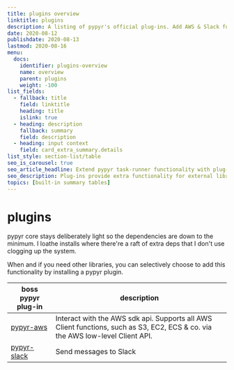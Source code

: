 ```yaml
---
title: plugins overview
linktitle: plugins
description: A listing of pypyr's official plug-ins. Add AWS & Slack functions to your pipelines.
date: 2020-08-12
publishdate: 2020-08-13
lastmod: 2020-08-16
menu:
  docs:
    identifier: plugins-overview
    name: overview
    parent: plugins
    weight: -100
list_fields:
  - fallback: title
    field: linktitle
    heading: title
    islink: true
  - heading: description
    fallback: summary
    field: description
  - heading: input context
    field: card_extra_summary.details
list_style: section-list/table
seo_is_carousel: true
seo_article_headline: Extend pypyr task-runner functionality with plug-ins.
seo_description: Plug-ins provide extra functionality for external libraries & dependencies outside of the pypyr core.
topics: [built-in summary tables]
---
```

# plugins
pypyr core stays deliberately light so the dependencies are down to the 
minimum. I loathe installs where there're a raft of extra deps
that I don't use clogging up the system.

When and if you need other libraries, you can selectively choose to add this 
functionality by installing a pypyr plugin.


| boss pypyr plug-in | description |
---------------------|-------------|
[pypyr-aws](https://github.com/pypyr/pypyr-aws/) | Interact with the AWS sdk api. Supports all AWS Client functions, such as S3, EC2, ECS & co. via the AWS low-level Client API. |
|[pypyr-slack](https://github.com/pypyr/pypyr-slack/) | Send messages to Slack |
